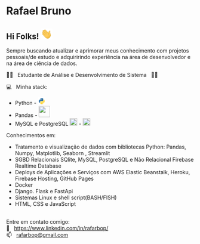 # Rafael Bruno

## Hi Folks! <img src="https://github.com/rafarbop/rafarbop/blob/main/hi.gif" width="30px">

Sempre buscando atualizar e aprimorar meus conhecimento com projetos pessoais/de estudo e adquiririndo experiência na área de desenvolvedor e na área de ciência de dados. 

 👨‍🎓  &nbsp; Estudante de Análise e Desenvolvimento de Sistema &nbsp; 👨‍🎓
 
 :computer: &nbsp; Minha stack: 
 -  Python - <img src="https://raw.githubusercontent.com/devicons/devicon/master/icons/python/python-original.svg" alt="python" width="20" height="20"/>
 -  Pandas - <img src="https://cdn.jsdelivr.net/gh/devicons/devicon/icons/pandas/pandas-original.svg" width="30" height="30"/>
 -  MySQL e PostgreSQL <img src="https://cdn.jsdelivr.net/gh/devicons/devicon/icons/mysql/mysql-original.svg" width="20" height="20" /> - <img src="https://cdn.jsdelivr.net/gh/devicons/devicon/icons/postgresql/postgresql-original.svg" width="20" height="20"  />

Conhecimentos em:
 - Tratamento e visualização de dados com bibliotecas Python: Pandas, Numpy, Matplotlib, Seaborn , Streamlit
 - SGBD Relacionais SQlite, MySQL, PostgreSQL e Não Relacional Firebase Realtime Database
 - Deploys de Aplicações e Serviços com AWS Elastic Beanstalk, Heroku, Firebase Hosting, GitHub Pages
 - Docker
 - Django. Flask e FastApi
 - Sistemas Linux e shell script(BASH/FISH)
 - HTML, CSS e JavaScript

 <br/> Entre em contato comigo:
 <br/> 🔗 &nbsp; https://www.linkedin.com/in/rafarbop/
 <br/> 📫 &nbsp; rafarbop@gmail.com


<!--
**rafarbop/rafarbop** is a ✨ _special_ ✨ repository because its `README.md` (this file) appears on your GitHub profile.

Here are some ideas to get you started:

- 🔭 I’m currently working on ...
- 🌱 I’m currently learning ...
- 👯 I’m looking to collaborate on ...
- 🤔 I’m looking for help with ...
- 💬 Ask me about ...
- 📫 How to reach me: ...
- 😄 Pronouns: ...
- ⚡ Fun fact: ...
-->
